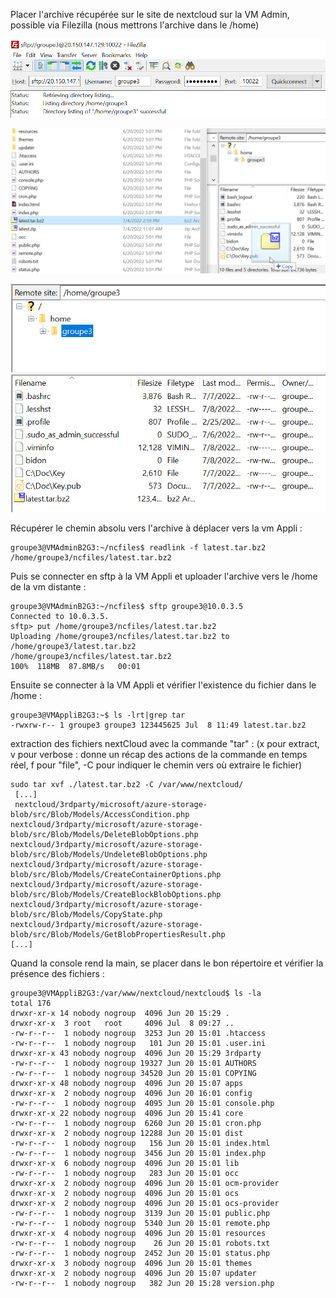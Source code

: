Placer l'archive récupérée sur le site de nextcloud sur la VM Admin, possible via Filezilla (nous mettrons l'archive dans le /home)  

![fileZillaConnect](https://github.com/simplon-lanloBaptiste/Brief2_groupe3/blob/83f294404fb943065f1dcd4cdcd6abd9724ab86d/IMG/SFTP/screen0_sftpPutWithFileZilla.png)  

![FileZillaPut](https://github.com/simplon-lanloBaptiste/Brief2_groupe3/blob/83f294404fb943065f1dcd4cdcd6abd9724ab86d/IMG/SFTP/screen1_FilezillaCopyFile.png)  

![FileZillaCheck](https://github.com/simplon-lanloBaptiste/Brief2_groupe3/blob/83f294404fb943065f1dcd4cdcd6abd9724ab86d/IMG/SFTP/screen2_FilezillaFileCopied.png)  

Récupérer le chemin absolu vers l'archive à déplacer vers la vm Appli :  
```console
groupe3@VMAdminB2G3:~/ncfiles$ readlink -f latest.tar.bz2
/home/groupe3/ncfiles/latest.tar.bz2
```  
Puis se connecter en sftp à la VM Appli et uploader l'archive vers le /home de la vm distante :  
```console
groupe3@VMAdminB2G3:~/ncfiles$ sftp groupe3@10.0.3.5
Connected to 10.0.3.5.
sftp> put /home/groupe3/ncfiles/latest.tar.bz2
Uploading /home/groupe3/ncfiles/latest.tar.bz2 to /home/groupe3/latest.tar.bz2
/home/groupe3/ncfiles/latest.tar.bz2                                       100%  118MB  87.8MB/s   00:01
```
Ensuite se connecter à la VM Appli et vérifier l'existence du fichier dans le /home :  
```console
groupe3@VMAppliB2G3:~$ ls -lrt|grep tar
-rwxrw-r-- 1 groupe3 groupe3 123445625 Jul  8 11:49 latest.tar.bz2
```


extraction des fichiers nextCloud avec la commande "tar" :  (x pour extract, v pour verbose : donne un récap des actions de la commande en temps réel, f pour "file", -C pour indiquer le chemin vers où extraire le fichier)  

```console
sudo tar xvf ./latest.tar.bz2 -C /var/www/nextcloud/
 [...]
 nextcloud/3rdparty/microsoft/azure-storage-blob/src/Blob/Models/AccessCondition.php
nextcloud/3rdparty/microsoft/azure-storage-blob/src/Blob/Models/DeleteBlobOptions.php
nextcloud/3rdparty/microsoft/azure-storage-blob/src/Blob/Models/UndeleteBlobOptions.php
nextcloud/3rdparty/microsoft/azure-storage-blob/src/Blob/Models/CreateContainerOptions.php
nextcloud/3rdparty/microsoft/azure-storage-blob/src/Blob/Models/CreateBlockBlobOptions.php
nextcloud/3rdparty/microsoft/azure-storage-blob/src/Blob/Models/CopyState.php
nextcloud/3rdparty/microsoft/azure-storage-blob/src/Blob/Models/GetBlobPropertiesResult.php
[...]
```  

Quand la console rend la main, se placer dans le bon répertoire et vérifier la présence des fichiers :  

```console
groupe3@VMAppliB2G3:/var/www/nextcloud/nextcloud$ ls -la
total 176
drwxr-xr-x 14 nobody nogroup  4096 Jun 20 15:29 .
drwxr-xr-x  3 root   root     4096 Jul  8 09:27 ..
-rw-r--r--  1 nobody nogroup  3253 Jun 20 15:01 .htaccess
-rw-r--r--  1 nobody nogroup   101 Jun 20 15:01 .user.ini
drwxr-xr-x 43 nobody nogroup  4096 Jun 20 15:29 3rdparty
-rw-r--r--  1 nobody nogroup 19327 Jun 20 15:01 AUTHORS
-rw-r--r--  1 nobody nogroup 34520 Jun 20 15:01 COPYING
drwxr-xr-x 48 nobody nogroup  4096 Jun 20 15:07 apps
drwxr-xr-x  2 nobody nogroup  4096 Jun 20 16:01 config
-rw-r--r--  1 nobody nogroup  4095 Jun 20 15:01 console.php
drwxr-xr-x 22 nobody nogroup  4096 Jun 20 15:41 core
-rw-r--r--  1 nobody nogroup  6260 Jun 20 15:01 cron.php
drwxr-xr-x  2 nobody nogroup 12288 Jun 20 15:01 dist
-rw-r--r--  1 nobody nogroup   156 Jun 20 15:01 index.html
-rw-r--r--  1 nobody nogroup  3456 Jun 20 15:01 index.php
drwxr-xr-x  6 nobody nogroup  4096 Jun 20 15:01 lib
-rw-r--r--  1 nobody nogroup   283 Jun 20 15:01 occ
drwxr-xr-x  2 nobody nogroup  4096 Jun 20 15:01 ocm-provider
drwxr-xr-x  2 nobody nogroup  4096 Jun 20 15:01 ocs
drwxr-xr-x  2 nobody nogroup  4096 Jun 20 15:01 ocs-provider
-rw-r--r--  1 nobody nogroup  3139 Jun 20 15:01 public.php
-rw-r--r--  1 nobody nogroup  5340 Jun 20 15:01 remote.php
drwxr-xr-x  4 nobody nogroup  4096 Jun 20 15:01 resources
-rw-r--r--  1 nobody nogroup    26 Jun 20 15:01 robots.txt
-rw-r--r--  1 nobody nogroup  2452 Jun 20 15:01 status.php
drwxr-xr-x  3 nobody nogroup  4096 Jun 20 15:01 themes
drwxr-xr-x  2 nobody nogroup  4096 Jun 20 15:07 updater
-rw-r--r--  1 nobody nogroup   382 Jun 20 15:28 version.php
```  


